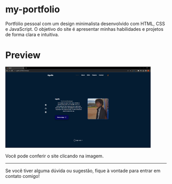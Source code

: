 # my-portfolio
Portfólio pessoal com um design minimalista desenvolvido com HTML, CSS e JavaScript. O objetivo do site é apresentar minhas habilidades e projetos de forma clara e intuitiva.

# Preview
<a href="https://gguife-portfolio.vercel.app"><img width='90%' src="src/assets/print-readme.png" alt=""></a>

Você pode conferir o site clicando na imagem.

<hr>

Se você tiver alguma dúvida ou sugestão, fique à vontade para entrar em contato comigo!
